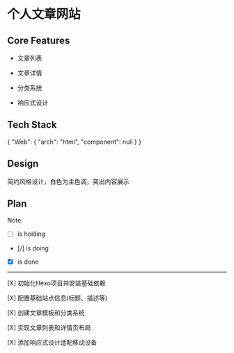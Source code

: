 # 个人文章网站

## Core Features

- 文章列表

- 文章详情

- 分类系统

- 响应式设计

## Tech Stack

{
  "Web": {
    "arch": "html",
    "component": null
  }
}

## Design

简约风格设计，白色为主色调，突出内容展示

## Plan

Note: 

- [ ] is holding
- [/] is doing
- [X] is done

---

[X] 初始化Hexo项目并安装基础依赖

[X] 配置基础站点信息(标题、描述等)

[X] 创建文章模板和分类系统

[X] 实现文章列表和详情页布局

[X] 添加响应式设计适配移动设备
